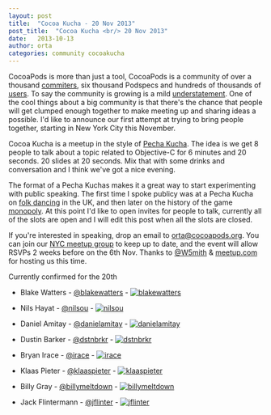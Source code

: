```yaml
---
layout: post
title:  "Cocoa Kucha - 20 Nov 2013"
post_title:  "Cocoa Kucha <br/> 20 Nov 2013"
date:   2013-10-13
author: orta
categories: community cocoakucha
---
```


CocoaPods is more than just a tool, CocoaPods is a community of over a thousand [commiters](https://github.com/CocoaPods/Specs/graphs/contributors), six thousand Podspecs and hundreds of thousands of [users](http://rubygems.org/gems/cocoapods). To say the community is growing is a mild [understatement](https://github.com/CocoaPods/Specs/graphs/code-frequency). One of the cool things about a big community is that there's the chance that people will get clumped enough together to make meeting up and sharing ideas a possible. I'd like to announce our first attempt at trying to bring people together, starting in New York City this November.

<!-- more -->

Cocoa Kucha is a meetup in the style of [Pecha Kucha](http://www.pechakucha.org/faq). The idea is we get 8 people to talk about a topic related to Objective-C for 6 minutes and 20 seconds. 20 slides at 20 seconds. Mix that with some drinks and conversation and I think we've got a nice evening.

The format of a Pecha Kuchas makes it a great way to start experimenting with public speaking. The first time I spoke publicy was at a Pecha Kucha on [folk dancing](https://github.com/orta/pechakucha/tree/1b92dd66d13654b7aa3024ced2ec6d052bfe6b1d) in the UK, and then later on the history of the game [monopoly](http://orta.github.io/pechakucha/). At this point I'd like to open invites for people to talk, currently all of the slots are open and I will edit this post when all the slots are closed. 

If you're interested in speaking, drop an email to [orta@cocoapods.org](mailto:orta@cocoapods.org). You can join our [NYC meetup group](http://www.meetup.com/CocoaPods-NYC/) to keep up to date, and the event will allow RSVPs 2 weeks before on the 6th Nov. Thanks to [@W5mith](http://twitter.com/W5mith) & [meetup.com](http://meetup.com) for hosting us this time.

Currently confirmed for the 20th

* Blake Watters -  [@blakewatters](http://twitter.com/blakewatters) - [![blakewatters](/assets/blog_img/github_octokitty.png)](https://github.com/blakewatters/)

* Nils Hayat - [@nilsou](http://twitter.com/nilsou) - [![nilsou](/assets/blog_img/github_octokitty.png)](https://github.com/nilsou/)

* Daniel Amitay - [@danielamitay](http://twitter.com/danielamitay) - [![danielamitay](/assets/blog_img/github_octokitty.png)](https://github.com/danielamitay/) 

* Dustin Barker - [@dstnbrkr](http://twitter.com/dstnbrkr) - [![dstnbrkr](/assets/blog_img/github_octokitty.png)](https://github.com/dstnbrkr/)

* Bryan Irace - [@irace](http://twitter.com/irace) - [![irace](/assets/blog_img/github_octokitty.png)](https://github.com/irace/)

* Klaas Pieter - [@klaaspieter](http://twitter.com/klaaspieter) - [![klaaspieter](/assets/blog_img/github_octokitty.png)](https://github.com/klaaspieter/)

* Billy Gray - [@billymeltdown](http://twitter.com/billymeltdown) - [![billymeltdown](/assets/blog_img/github_octokitty.png)](https://github.com/billymeltdown/)

* Jack Flintermann - [@jflinter](http://twitter.com/jflinter) - [![jflinter](/assets/blog_img/github_octokitty.png)](https://github.com/jflinter/)
